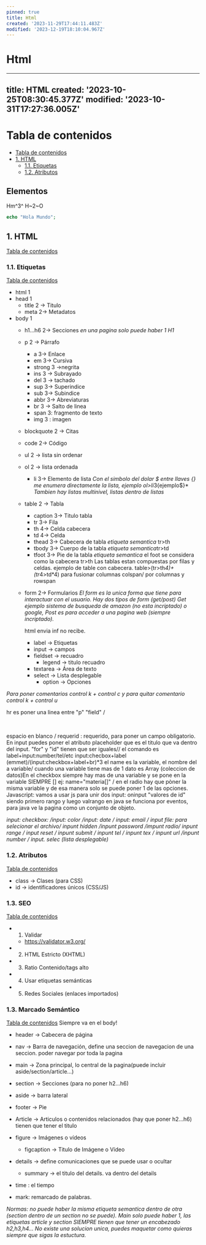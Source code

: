 ```yaml
---
pinned: true
title: Html
created: '2023-11-29T17:44:11.483Z'
modified: '2023-12-19T18:10:04.967Z'
---
```


  # Html
---
title: HTML
created: '2023-10-25T08:30:45.377Z'
modified: '2023-10-31T17:27:36.005Z'
---

# Tabla de contenidos
- [Tabla de contenidos](#tabla-de-contenidos)
- [1. HTML](#1-html)
  - [1.1. Etiquetas](#11-etiquetas)
  - [1.2. Atributos](#12-atributos)

## Elementos
Hm^3^
H~2~O 

```php
echo "Hola Mundo";
```


## 1. HTML 
[Tabla de contenidos](#tabla-de-contenidos)

### 1.1. Etiquetas
[Tabla de contenidos](#tabla-de-contenidos)

- html 1
- head 1
  - title 2 -> Titulo
  - meta 2-> Metadatos
- body 1
  - h1...h6 2-> Secciones *en una pagina solo puede haber 1 H1*
  - p 2 -> Párrafo
    - a 3-> Enlace
    - em 3-> Cursiva
    - strong 3 ->negrita
    - ins 3 -> Subrayado
    - del 3 -> tachado
    - sup 3-> Superindice 
    - sub 3-> Subindice
    - abbr 3-> Abreviaturas
    - br 3 -> Salto de linea
    - span 3: fragmento de texto
    - img 3 : imagen 
    

  - blockquote 2 -> Citas
  - code 2-> Código

  - ul 2 -> lista sin ordenar
  - ol 2 -> lista ordenada
    - li 3-> Elemento de lista
*Con el simbolo del dolar $ entre llaves {} me enumera directamente la lista, ejemplo ol>li*3{ejemplo$}* 
*Tambien hay listas multinivel, listas dentro de listas*

  - table 2 -> Tabla
    - caption 3-> Titulo tabla
    - tr 3-> Fila
    - th 4-> Celda cabecera
    - td 4-> Celda
    - thead 3-> Cabecera de tabla *etiqueta semantica* tr>th
    - tbody 3-> Cuerpo de la tabla *etiqueta semantica*tr>td
    - tfoot 3-> Pie de la tabla *etiqueta semantica* el foot se considera como la cabecera tr>th
  Las tablas estan compuestas por filas y celdas. ejemplo de table con cabecera. 
  table>(tr>th*4)+(tr*4>td*4)
  para fusionar columnas colspan/ por columnas y rowspan

  - form 2-> Formularios 
  *El form es la unica forma que tiene para interactuar con el usuario. Hay dos tipos de form (get/post) Get ejemplo sistema de busqueda de amazon (no esta incriptado) o google, Post es para acceder a una pagina web (siempre incriptado).* <form action="" method="post"></form>
html envia inf no recibe.
    - label -> Etiquetas
    - input -> campos 
    - fieldset -> recuadro 
      - legend -> titulo recuadro
    - textarea -> Área de texto
    - select -> Lista desplegable
      - option -> Opciones


  
 *Para poner comentarios control k + control c y para quitar comentario control k + control u* 

 hr es poner una linea entre "p" "field" / <p>&nbsp;</p> espacio en blanco / requerid : requerido, para poner un campo obligatorio. En input puedes poner el atributo placeholder que es el titulo que va dentro del input.
    "for" y "id" tienen que ser iguales// el comando es label+input:number/tel/etc input:checbox+label (emmet)/(input:checkbox+label+br)*3
    el name es la variable, el nombre del a variable/ cuando una variable tiene mas de 1 dato es Array (coleccion de datos)En el checkbox siempre hay mas de una variable y se pone en la variable SIEMPRE [] ej: name="materia[]" / en el radio hay que pòner la misma variable y de esa manera solo se puede poner 1 de las opciones.
    Javascript: vamos a usar js para unir dos input: oninput "valores de id" siendo primero rango y luego valrango
    en java se funciona por eventos, para java ve la pagina como un conjunto de objeto.

_input: checkbox: /input: color /input: date / input: email / input file: para selecionar el archivo/ inpunt hidden /inpunt password /impunt radio/ inpunt range / input reset / inpunt submit / inpunt tel / inpunt tex / inpunt url /inpunt number / input. selec (lista desplegable)_
    
  

### 1.2. Atributos
[Tabla de contenidos](#tabla-de-contenidos)

- class -> Clases (para CSS)
- id -> identificadores únicos (CSS/JS)

### 1.3. SEO
[Tabla de contenidos](#tabla-de-contenidos)

- 1. Validar
  - https://validator.w3.org/
- 2. HTML Estricto (XHTML)
- 3. Ratio Contenido/tags alto
- 4. Usar etiquetas semánticas
- 5. Redes Sociales (enlaces importados)

### 1.3. Marcado Semántico
[Tabla de contenidos](#tabla-de-contenidos)
Siempre va en el body!

- header -> Cabecera de página
- nav -> Barra de navegación, define una seccion de navegacion de una seccion. poder navegar por toda la pagina
- main -> Zona principal, lo central de la pagina(puede incluir aside/section/article...)
- section -> Secciones (para no poner h2...h6)
- aside -> barra lateral
- footer -> Pie
- Article -> Articulos o contenidos relacionados
   (hay que poner h2...h6) tienen que tener el titulo 

- figure -> Imágenes o vídeos
  - figcaption -> Titulo de Imágene o Vídeo
- details -> define comunicaciones que se puede usar o ocultar
  - summary -> el titulo del details. va dentro del details
 
- time : el tiempo
- mark: remarcado de palabras.

 


*Normas: no puede haber la misma etiqueta semantica dentro de otra (section dentro de un section no se puede). Main solo puede haber 1, las etiquetas article y section SIEMPRE tienen que tener un encabezado h2,h3,h4...*
*No existe una solucion unica, puedes maquetar como quieras siempre que sigas la estuctura.*


